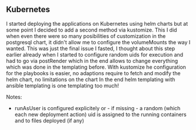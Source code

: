 ## Kubernetes
I started deploying the applications on Kubernetes using helm charts but at some point I decided to add a second method via kustomize.
This I did when even there were so many posibilities of customization in the postgresql chart, it didn't allow me to configure the volumeMounts the way I wanted. This was just the final issue I fasted, I thought about this step earlier already when I started to configure random uids for execution and had to go via postRender which in the end allows to change everything which was done in the templating before.
With kustomize he configuration for the playbooks is easier, no adaptions require to fetch and modify the helm chart, no limitations on the chart
In the end helm templating with ansible templating is one templating too much!

Notes:
- runAsUser is configured explicitely or - if missing - a random (which each new deployment action) uid is assigned to the running containers and to files deployed (if any)

